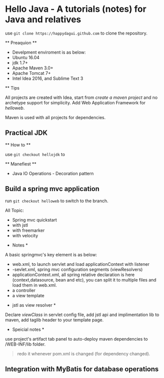 # Hello Java - A tutorials (notes) for Java and relatives

use `git clone https://happydagui.github.com` to clone the repository.

** Preaquion **

- Develpment enviroment is as below:
- Ubuntu 16.04
- jdk 1.7+
- Apache Maven 3.0+
- Apache Tomcat 7+
- Intel Idea 2016, and Sublime Text 3

** Tips

All projects are created with Idea, start from *create a maven project* and no archetype support for simplicity. Add Web Application Framework for *helloweb*.

Maven is used with all projects for dependencies.


## Practical JDK

** How to **

use `git checkout hellojdk` to 

** Manefiest **

- Java IO Operations - Decoration pattern


## Build a spring mvc application

run `git checkout helloweb` to switch to the branch. 

All Topic:

- Spring mvc quickstart
- with jstl
- with freemarker
- with velocity


* Notes *

A basic springmvc's key element is as below: 

- web.xml, to launch servlet and load applicationContext with listener
- <dispatch-name>-sevlet.xml, spring mvc configuration segments (viewResolvers)
- applicationContext.xml, all spring relative declaration is here (context,datasource, bean and etc), you can split it to multiple files and load them in web.xml.
- a controller
- a view template

* jstl as view resolver *

Declare *viewClass* in servlet config file, add jstl api and implimentation lib to maven, add taglib header to your template page.

* Speicial notes *

use project's artifact tab panel to auto-deploy maven dependencies to /WEB-INF/lib folder.

> redo it whenever pom.xml is changed (for dependency changed).


## Integration with MyBatis for database operations
